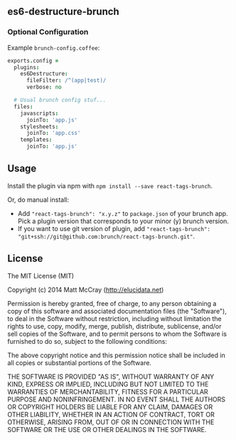 ## es6-destructure-brunch



### Optional Configuration

Example `brunch-config.coffee`:

```coffeescript
exports.config =
  plugins:
    es6Destructure:
      fileFilter: /^(app|test)/
      verbose: no

  # Usual brunch config stuf...
  files:
    javascripts:
      joinTo: 'app.js'
    stylesheets:
      joinTo: 'app.css'
    templates:
      joinTo: 'app.js'
```

## Usage

Install the plugin via npm with `npm install --save react-tags-brunch`.

Or, do manual install:

* Add `"react-tags-brunch": "x.y.z"` to `package.json` of your brunch app.
  Pick a plugin version that corresponds to your minor (y) brunch version.
* If you want to use git version of plugin, add
`"react-tags-brunch": "git+ssh://git@github.com:brunch/react-tags-brunch.git"`.

## License

The MIT License (MIT)

Copyright (c) 2014 Matt McCray (http://elucidata.net)

Permission is hereby granted, free of charge, to any person obtaining a copy
of this software and associated documentation files (the "Software"), to deal
in the Software without restriction, including without limitation the rights
to use, copy, modify, merge, publish, distribute, sublicense, and/or sell
copies of the Software, and to permit persons to whom the Software is
furnished to do so, subject to the following conditions:

The above copyright notice and this permission notice shall be included in
all copies or substantial portions of the Software.

THE SOFTWARE IS PROVIDED "AS IS", WITHOUT WARRANTY OF ANY KIND, EXPRESS OR
IMPLIED, INCLUDING BUT NOT LIMITED TO THE WARRANTIES OF MERCHANTABILITY,
FITNESS FOR A PARTICULAR PURPOSE AND NONINFRINGEMENT. IN NO EVENT SHALL THE
AUTHORS OR COPYRIGHT HOLDERS BE LIABLE FOR ANY CLAIM, DAMAGES OR OTHER
LIABILITY, WHETHER IN AN ACTION OF CONTRACT, TORT OR OTHERWISE, ARISING FROM,
OUT OF OR IN CONNECTION WITH THE SOFTWARE OR THE USE OR OTHER DEALINGS IN
THE SOFTWARE.
